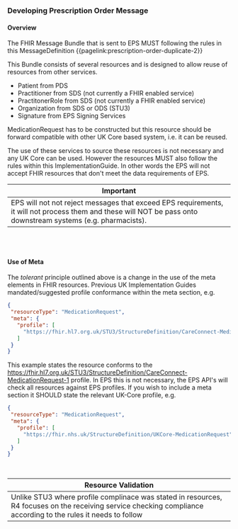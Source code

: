 ### Developing Prescription Order Message

#### Overview

The FHIR Message Bundle that is sent to EPS MUST following the rules in this MessageDefinition {{pagelink:prescription-order-duplicate-2}}

This Bundle consists of several resources and is designed to allow reuse of resources from other services. 

* Patient from PDS
* Practitioner from SDS (not currently a FHIR enabled service)
* PractitonerRole from SDS (not currently a FHIR enabled service)
* Organization from SDS or ODS (STU3)
* Signature from EPS Signing Services 

MedicationRequest has to be constructed but this resource should be forward compatible with other UK Core based system, i.e. it can be reused. 

The use of these services to source these resources is not necessary and any UK Core can be used. However the resources MUST also follow the rules within this ImplementationGuide. In other words the EPS will not accept FHIR resources that don't meet the data requirements of EPS. 
<br>

| Important |
|--
| EPS will not not reject messages that exceed EPS requirements, it will not process them and these will NOT be pass onto downstream systems (e.g. pharmacists). |


<br><br>
#### Use of Meta 

The *tolerant* principle outlined above is a change in the use of the meta elements in FHIR resources. Previous UK Implementation Guides mandated/suggested profile conformance within the meta section, e.g. 
 
 ```json
{
  "resourceType": "MedicationRequest",
  "meta": {
    "profile": [
      "https://fhir.hl7.org.uk/STU3/StructureDefinition/CareConnect-MedicationRequest-1"
    ]
  }
}
```


This example states the resource conforms to the https://fhir.hl7.org.uk/STU3/StructureDefinition/CareConnect-MedicationRequest-1 profile. In EPS this is not necessary, the EPS API's will check all resources against EPS profiles. If you wish to include a meta section it SHOULD state the relevant UK-Core profile, e.g. 

 ```json
{
  "resourceType": "MedicationRequest",
  "meta": {
    "profile": [
      "https://fhir.nhs.uk/StructureDefinition/UKCore-MedicationRequest"
    ]
  }
}
```
<br>

| Resource Validation |
|--
| Unlike STU3 where profile complinace was stated in resources, R4 focuses on the receiving service checking compliance according to the rules it needs to follow |












